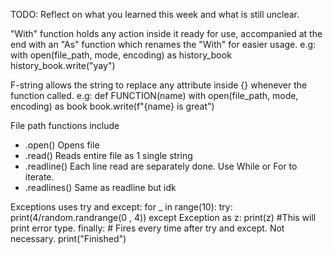 TODO: Reflect on what you learned this week and what is still unclear.

"With" function holds any action inside it ready for use, accompanied at the end with an "As" function
which renames the "With" for easier usage.
e.g: 
with open(file_path, mode, encoding) as history_book
history_book.write("yay")

F-string allows the string to replace any attribute inside {} whenever the function called.
e.g:
def FUNCTION(name)
    with open(file_path, mode, encoding) as book
    book.write(f"{name} is great")

File path functions include
- .open() Opens file
- .read() Reads entire file as 1 single string
- .readline() Each line read are separately done. Use While or For to iterate.
- .readlines() Same as readline but idk

Exceptions uses try and except:
for _ in range(10):
    try:
        print(4/random.randrange(0 , 4))
    except Exception as z:
        print(z) #This will print error type.
    finally: # Fires every time after try and except. Not necessary.
        print("Finished")